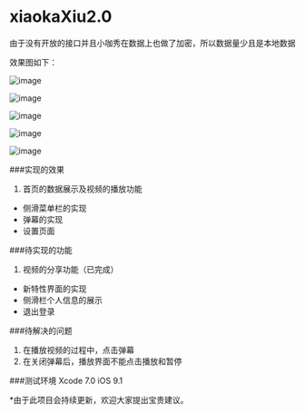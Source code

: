 # xiaokaXiu2.0

由于没有开放的接口并且小咖秀在数据上也做了加密，所以数据量少且是本地数据

效果图如下：

![image](https://github.com/RuningFish/xiaokaXiu2.0/blob/master/ScreenShot/Snip20160308_9.png) 

![image](https://github.com/RuningFish/xiaokaXiu2.0/blob/master/ScreenShot/Snip20160308_10.png) 

![image](https://github.com/RuningFish/xiaokaXiu2.0/blob/master/ScreenShot/Snip20160308_11.png) 

![image](https://github.com/RuningFish/xiaokaXiu2.0/blob/master/ScreenShot/Snip20160308_12.png) 

![image](https://github.com/RuningFish/xiaokaXiu2.0/blob/master/ScreenShot/Snip20160308_13.png) 



###实现的效果
1. 首页的数据展示及视频的播放功能
* 侧滑菜单栏的实现
* 弹幕的实现
* 设置页面

###待实现的功能
1. 视频的分享功能（已完成）
- 新特性界面的实现
- 侧滑栏个人信息的展示
- 退出登录

###待解决的问题
1. 在播放视频的过程中，点击弹幕
2. 在关闭弹幕后，播放界面不能点击播放和暂停

###测试环境
Xcode 7.0  iOS 9.1

*由于此项目会持续更新，欢迎大家提出宝贵建议。
